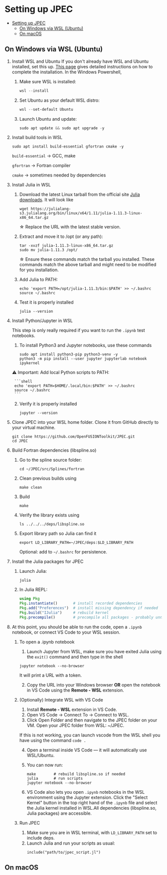 # Setting up JPEC 

- [Setting up JPEC](#setting-up-jpec)
  - [On Windows via WSL (Ubuntu)](#on-windows-via-wsl-ubuntu)
  - [On macOS](#on-macos)

## On Windows via WSL (Ubuntu)
1. Install WSL and Ubuntu
   If you don't already have WSL and Ubuntu installed, set this up. [This page](https://learn.microsoft.com/en-us/windows/wsl/install) gives detailed instructions on how to complete the installation. In the Windows Powershell,
   
   1. Make sure WSL is installed:
        ```PowerShell
        wsl --install
        ```
    2. Set Ubuntu as your default WSL distro:
        ```PowerShell
        wsl --set-default Ubuntu
        ```
    3. Launch Ubuntu and update:
        ```PowerShell
        sudo apt update && sudo apt upgrade -y
        ```
2. Install build tools in WSL
    ```shell
    sudo apt install build-essential gfortran cmake -y
    ```

    `build-essential` → GCC, make

    `gfortran` → Fortran compiler

    `cmake` → sometimes needed by dependencies

3. Install Julia in WSL
   
    1. Download the latest Linux tarball from the official site [Julia downloads](https://julialang.org/downloads/). It will look like
        ```shell 
        wget https://julialang-s3.julialang.org/bin/linux/x64/1.11/julia-1.11.3-linux-x86_64.tar.gz
        ```

        ☆ Replace the URL with the latest stable version.

    2. Extract and move it to /opt (or any path):

        ```shell
        tar -xvzf julia-1.11.3-linux-x86_64.tar.gz
        sudo mv julia-1.11.3 /opt/
        ```
        
        ☆ Ensure these commands match the tarball you installed. These commands match the above tarball and might need to be modified for you installation.
    
    3. Add Julia to PATH:

        ```shell 
        echo 'export PATH=/opt/julia-1.11.3/bin:$PATH' >> ~/.bashrc
        source ~/.bashrc
        ```

    4. Test it is properly installed

        ```shell
        julia --version 
        ```

4. Install Python/Jupyter in WSL 
   
   This step is only really required if you want to run the `.ipynb` test notebooks.
   1. To install Python3 and Jupyter notebooks, use these commands
        ```shell
        sudo apt install python3-pip python3-venv -y
        python3 -m pip install --user jupyter jupyterlab notebook ipykernel
        ```
    ⚠ Important: Add local Python scripts to PATH:

        ```shell
        echo 'export PATH=$HOME/.local/bin:$PATH' >> ~/.bashrc
        source ~/.bashrc
        ```
    2. Verify it is properly installed

        ```shell
        jupyter --version
        ```

5. Clone JPEC into your WSL home folder.
Clone it from GitHub directly to your virtual machine.

    ```shell
    git clone https://github.com/OpenFUSIONToolkit/JPEC.git
    cd JPEC
    ```

6. Build Fortran dependencies (libspline.so)
    1. Go to the spline source folder:
        ```shell
        cd ~/JPEC/src/Splines/fortran
        ```

    2. Clean previous builds using
        ```shell
        make clean
        ```

    3. Build
        ```shell
        make
        ```

    4. Verify the library exists using
        ```shell
        ls ../../../deps/libspline.so
        ```

    5. Export library path so Julia can find it
        ```shell
        export LD_LIBRARY_PATH=~/JPEC/deps:$LD_LIBRARY_PATH
        ```

        Optional: add to `~/.bashrc` for persistence.

7. Install the Julia packages for JPEC
    1. Launch Julia:
        ```shell
        julia
        ```
    2. In Julia REPL:
        ``` julia
        using Pkg
        Pkg.instantiate()       # install recorded dependencies
        Pkg.add("Preferences")  # install missing dependency if needed
        Pkg.build("IJulia")     # rebuild kernel
        Pkg.precompile()        # precompile all packages - probably unnecessary 
        ```

8. At this point, you should be able to run the code, open a `.ipynb` notebook, or connect VS Code to your WSL session.
    1. To open a .ipynb notebook
        1. Launch Jupyter from WSL, make sure you have exited Julia using the `exit()` command and then type in the shell
        ```shell
        jupyter notebook --no-browser
        ```
        It will print a URL with a token.

        2. Copy the URL into your Windows browser **OR** open the notebook in VS Code using the **Remote - WSL** extension.

    2. (Optionally) Integrate WSL with VS Code
        1. Install **Remote - WSL** extension in VS Code.
        2. Open VS Code → Connect To → Connect to WSL.
        3. Click Open Folder and then navigate to the JPEC folder on your VM. Open your JPEC folder from WSL: ~/JPEC.
   
        If this is not working, you can launch vscode from the WSL shell you have using the command `code .`
        
        4. Open a terminal inside VS Code — it will automatically use WSL/Ubuntu.
        5. You can now run:
            ```shell
            make        # rebuild libspline.so if needed
            julia       # run scripts
            jupyter notebook --no-browser
            ```

        6. VS Code also lets you open `.ipynb` notebooks in the WSL environment using the Jupyter extension. Click the "Select Kernel" button in the top right hand of the `.ipynb` file and select the Julia kernel installed in WSL.All dependencies (libspline.so, Julia packages) are accessible.
    3.  Run JPEC
        1. Make sure you are in WSL terminal, with `LD_LIBRARY_PATH` set to include deps.
        2. Launch Julia and run your scripts as usual:
            ```shell
            include("path/to/jpec_script.jl")
            ```

## On macOS

